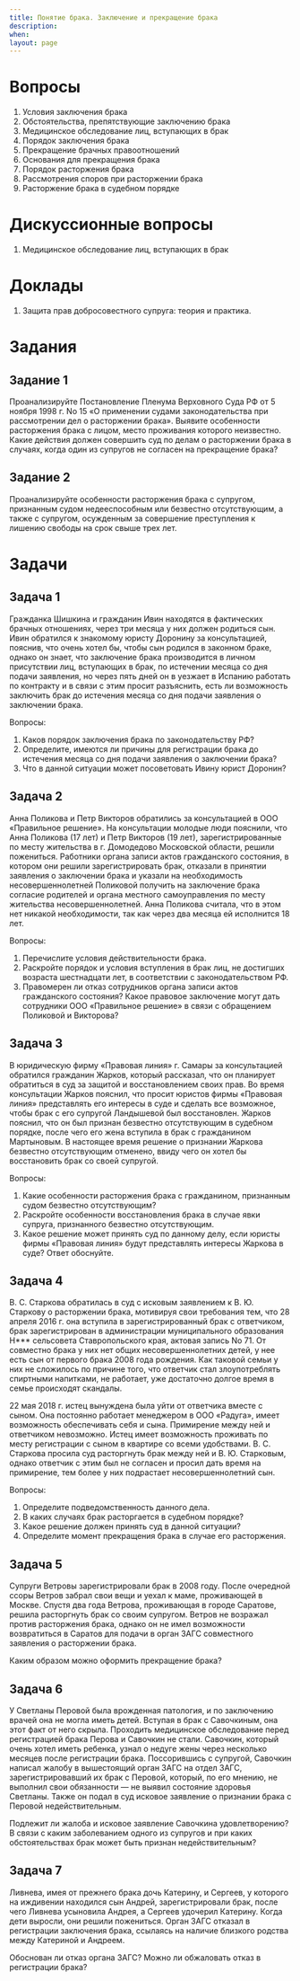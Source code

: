 ```yaml
---
title: Понятие брака. Заключение и прекращение брака
description:
when:
layout: page
---
```


# Вопросы

1.  Условия заключения брака
2.  Обстоятельства, препятствующие заключению брака
3.  Медицинское обследование лиц, вступающих в брак
4.  Порядок заключения брака
5.  Прекращение брачных правоотношений
6.  Основания для прекращения брака
7.  Порядок расторжения брака
8.  Рассмотрения споров при расторжении брака
9.  Расторжение брака в судебном порядке

# Дискуссионные вопросы

1.  Медицинское обследование лиц, вступающих в брак

# Доклады

1.  Защита прав добросовестного супруга: теория и практика.

# Задания

## Задание 1

Проанализируйте Постановление Пленума Верховного Суда РФ от 5 ноября 1998 г. No 15 «О применении судами законодательства при рассмотрении дел о расторжении брака». Выявите особенности расторжения брака с лицом, место проживания которого неизвестно. Какие действия должен совершить суд по делам о расторжении брака в случаях, когда один из супругов не согласен на прекращение брака?

## Задание 2

Проанализируйте особенности расторжения брака с супругом, признанным судом недееспособным или безвестно отсутствующим, а также с супругом, осужденным за совершение преступления к лишению свободы на срок свыше трех лет.

# Задачи

## Задача 1

Гражданка Шишкина и гражданин Ивин находятся в фактических брачных отношениях, через три месяца у них должен родиться сын. Ивин обратился к знакомому юристу Доронину за консультацией, пояснив, что очень хотел бы, чтобы сын родился в законном браке, однако он знает, что заключение брака производится в личном присутствии лиц, вступающих в брак, по истечении месяца со дня подачи заявления, но через пять дней он в уезжает в Испанию работать по контракту и в связи с этим просит разъяснить, есть ли возможность заключить брак до истечения месяца со дня подачи заявления о заключении брака.

Вопросы:

1.  Каков порядок заключения брака по законодательству РФ?
2.  Определите, имеются ли причины для регистрации брака до истечения месяца со дня подачи заявления о заключении брака?
3.  Что в данной ситуации может посоветовать Ивину юрист Доронин?

## Задача 2

Анна Поликова и Петр Викторов обратились за консультацией в ООО «Правильное решение». На консультации молодые люди пояснили, что Анна Поликова (17 лет) и Петр Викторов (19 лет), зарегистрированные по месту жительства в г. Домодедово Московской области, решили пожениться. Работники органа записи актов гражданского состояния, в котором они решили зарегистрировать брак, отказали в принятии заявления о заключении брака и указали на необходимость несовершеннолетней Поликовой получить на заключение брака согласие родителей и органа местного самоуправления по месту жительства несовершеннолетней. Анна Поликова считала, что в этом нет никакой необходимости, так как через два месяца ей исполнится 18 лет.

Вопросы:

1.  Перечислите условия действительности брака.
2.  Раскройте порядок и условия вступления в брак лиц, не достигших возраста шестнадцати лет, в соответствии с законодательством РФ.
3.  Правомерен ли отказ сотрудников органа записи актов гражданского состояния? Какое правовое заключение могут дать сотрудники ООО «Правильное решение» в связи с обращением Поликовой и Викторова?

## Задача 3

В юридическую фирму «Правовая линия» г. Самары за консультацией обратился гражданин Жарков, который рассказал, что он планирует обратиться в суд за защитой и восстановлением своих прав. Во время консультации Жарков пояснил, что просит юристов фирмы «Правовая линия» представлять его интересы в суде и сделать все возможное, чтобы брак с его супругой Ландышевой был восстановлен. Жарков пояснил, что он был признан безвестно отсутствующим в судебном порядке, после чего его жена вступила в брак с гражданином Мартыновым. В настоящее время решение о признании Жаркова безвестно отсутствующим отменено, ввиду чего он хотел бы восстановить брак со своей супругой.

Вопросы:

1.  Какие особенности расторжения брака с гражданином, признанным судом безвестно отсутствующим?
2.  Раскройте особенности восстановления брака в случае явки супруга, признанного безвестно отсутствующим.
3.  Какое решение может принять суд по данному делу, если юристы фирмы «Правовая линия» будут представлять интересы Жаркова в суде? Ответ обоснуйте.

## Задача 4

В. С. Старкова обратилась в суд с исковым заявлением к В. Ю. Старкову о расторжении брака, мотивируя свои требования тем, что 28 апреля 2016 г. она вступила в зарегистрированный брак с ответчиком, брак зарегистрирован в администрации муниципального образования Н\*\*\* сельсовета Ставропольского края, актовая запись No 71. От совместно брака у них нет общих несовершеннолетних детей, у нее есть сын от первого брака 2008 года рождения. Как таковой семьи у них не сложилось по причине того, что ответчик стал злоупотреблять спиртными напитками, не работает, уже достаточно долгое время в семье происходят скандалы.

22 мая 2018 г. истец вынуждена была уйти от ответчика вместе с сыном. Она постоянно работает менеджером в ООО «Радуга», имеет возможность обеспечивать себя и сына. Примирение между ней и ответчиком невозможно. Истец имеет возможность проживать по месту регистрации с сыном в квартире со всеми удобствами. В. С. Старкова просила суд расторгнуть брак между ней и В. Ю. Старковым, однако ответчик с этим был не согласен и просил дать время на примирение, тем более у них подрастает несовершеннолетний сын.

Вопросы:

1.  Определите подведомственность данного дела.
2.  В каких случаях брак расторгается в судебном порядке?
3.  Какое решение должен принять суд в данной ситуации?
4.  Определите момент прекращения брака в случае его расторжения.

## Задача 5

Супруги Ветровы зарегистрировали брак в 2008 году. После очередной ссоры Ветров забрал свои вещи и уехал к маме, проживающей в Москве. Спустя два года Ветрова, проживающая в городе Саратове, решила расторгнуть брак со своим супругом. Ветров не возражал против расторжения брака, однако он не имел возможности возвратиться в Саратов для подачи в орган ЗАГС совместного заявления о расторжении брака.

Каким образом можно оформить прекращение брака?

## Задача 6

У Светланы Перовой была врожденная патология, и по заключению врачей она не могла иметь детей. Вступая в брак с Савочкиным, она этот факт от него скрыла. Проходить медицинское обследование перед регистрацией брака Перова и Савочкин не стали. Савочкин, который очень хотел иметь ребенка, узнал о недуге жены через несколько месяцев после регистрации брака. Поссорившись с супругой, Савочкин написал жалобу в вышестоящий орган ЗАГС на отдел ЗАГС, зарегистрировавший их брак с Перовой, который, по его мнению, не выполнил свои обязанности — не выявил состояние здоровья Светланы. Также он подал в суд исковое заявление о признании брака с Перовой недействительным.

Подлежит ли жалоба и исковое заявление Савочкина удовлетворению? В связи с каким заболеванием одного из супругов и при каких обстоятельствах брак может быть признан недействительным?

## Задача 7

Ливнева, имея от прежнего брака дочь Катерину, и Сергеев, у которого на иждивении находился сын Андрей, зарегистрировали брак, после чего Ливнева усыновила Андрея, а Сергеев удочерил Катерину. Когда дети выросли, они решили пожениться. Орган ЗАГС отказал в регистрации заключения брака, ссылаясь на наличие близкого родства между Катериной и Андреем.

Обоснован ли отказ органа ЗАГС? Можно ли обжаловать отказ в регистрации брака?
